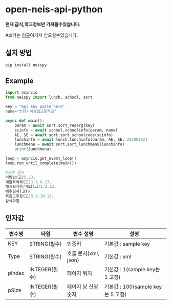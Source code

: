 # open-neis-api-python

**현재 급식,학교정보만 가져올수있습니다.**

Api키는 [이곳](https://open.neis.go.kr/)여기서 받으실수있습니다.

## 설치 방법

```sh
pip install neispy
```

## Example

```py
import asyncio
from neispy import lunch, school, sort

key = "Api key paste here"
name="인천기계공업고등학교"

async def main():
    param = await sort.sort_reqarg(key)
    scinfo = await school.schoolinfo(param, name)
    AE, SE = await sort.sort_schoolcode(scinfo)
    lunchinfo = await lunch.lunchinfo(param, AE, SE, 20190102)
    lunchmenu = await sort.sort_lunchmenu(lunchinfo)
    print(lunchmenu)

loop = asyncio.get_event_loop()
loop.run_until_complete(main())

#실행 결과
비빔밥(고)5.13.
계란북어국(고)1.5.6.13.
해시브라운/케찹(고)1.2.12.
배추김치(고)9.
볶음고추장(고)5.6.10.13.
삼색과일
```

## 인자값

|변수명|타입|변수 설명|설명|
|---|-----|------|---------|
|KEY|STRING(필수)|인증키|기본값 : sample key|
|Type|STRING(필수)|호출 문서(xml, json)|기본값 : xml|
|pIndex|INTEGER(필수)|페이지 위치|기본값 : 1(sample key는 1 고정)|
|pSize|INTEGER(필수)|페이지 당 신청 숫자|기본값 : 100(sample key는 5 고정)|
